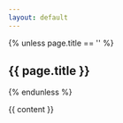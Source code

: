 ```yaml
---
layout: default
---
```


{% unless page.title == '' %}
  <h2>{{ page.title }}</h2>
{% endunless %}

{{ content }}
